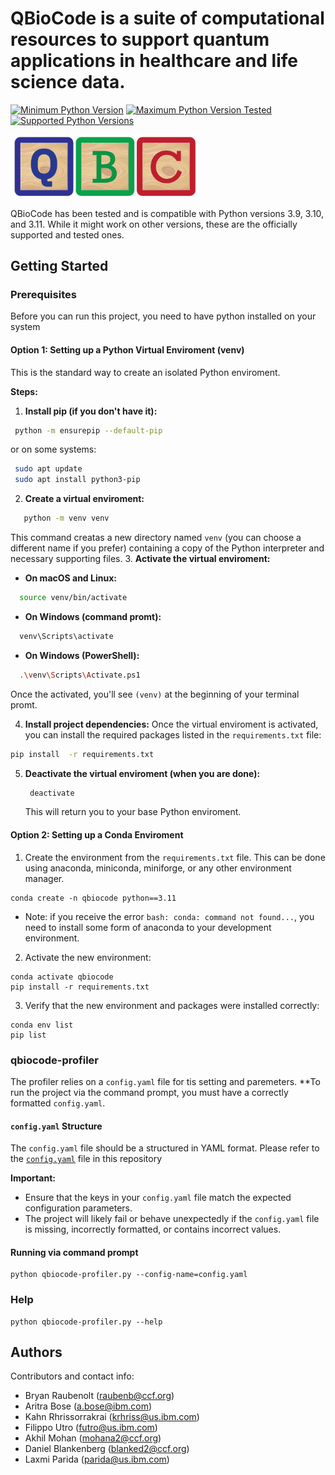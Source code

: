 # QBioCode is a suite of computational resources to support quantum applications in healthcare and life science data. 

 [![Minimum Python Version](https://img.shields.io/badge/Python-%3E=%203.9-blue)](https://www.python.org/downloads/) [![Maximum Python Version Tested](https://img.shields.io/badge/Python-%3C=%203.11-blueviolet)](https://www.python.org/downloads/) [![Supported Python Versions](https://img.shields.io/badge/Python-3.9%20%7C%203.10%20%7C%203.11-blue)](https://www.python.org/downloads/) 
 
<img src="docs/source/img/QBioCode_logo.png" width="300" />

QBioCode has been tested and is compatible with Python versions 3.9, 3.10, and 3.11. While it might work on other versions, these are the officially supported and tested ones. 

## Getting Started

### Prerequisites

Before you can run this project, you need to have python installed on your system

#### Option 1: Setting up a Python Virtual Enviroment (venv)

This is the standard way to create an isolated Python enviroment.

**Steps:**

1. **Install pip (if you don't have it):**
  ```bash
   python -m ensurepip --default-pip
  ```
  or on some systems:
 ```bash
  sudo apt update
  sudo apt install python3-pip
  ```
2. **Create a virtual enviroment:**
```bash
   python -m venv venv
  ```
This command creatas a new directory named `venv` (you can choose a different name if you prefer) containing a copy of the Python interpreter and necessary supporting files.
3. **Activate the virtual enviroment:**
* **On macOS and Linux:**
```bash
  source venv/bin/activate
  ```
* **On Windows (command promt):**
```bash
  venv\Scripts\activate
  ```
* **On Windows (PowerShell):**
```bash
  .\venv\Scripts\Activate.ps1
  ```
Once the activated, you'll see `(venv)` at the beginning of your terminal promt.

4. **Install project dependencies:**
   Once the virtual enviroment is activated, you can install the required packages listed in the `requirements.txt` file:
  ```bash
  pip install  -r requirements.txt
  ```
5. **Deactivate the virtual enviroment (when you are done):**
   ```bash
    deactivate
   ```
   This will return you to your base Python enviroment.

#### Option 2: Setting up a Conda Enviroment

1. Create the environment from the `requirements.txt` file.  This can be done using anaconda, miniconda, miniforge, or any other environment manager.
```
conda create -n qbiocode python==3.11

```
* Note: if you receive the error `bash: conda: command not found...`, you need to install some form of anaconda to your development environment.
2. Activate the new environment:
```
conda activate qbiocode
pip install -r requirements.txt
```
3. Verify that the new environment and packages were installed correctly:
```
conda env list
pip list
```
<!-- * Additional resources:
   * [Connect to computing cluster](http://ccc.pok.ibm.com:1313/gettingstarted/newusers/connecting/)
   * [Set up / install Anaconda on remote linux server](https://kengchichang.com/post/conda-linux/)
   * [Set up remote development environment using VSCode](https://code.visualstudio.com/docs/remote/ssh) -->

<a name="running_qbiocode"></a>
<!-- ### Running qbiocode -->

<!-- [![Notebook Template][notebook]](#running_comical) -->

<!-- 1. Request resources from computing cluster:
```
jbsub -cores 2+1 -q x86_1h -mem 5g -interactive bash
```
OR
Submit your job without the interactive session (shown later).  -->

<!-- 2. Activate the new environment:
```
conda activate qbiocode
``` -->
### qbiocode-profiler

The profiler relies on a `config.yaml` file for tis setting and paremeters. **To run the project via the command prompt, you must have a correctly formatted `config.yaml`.

#### `config.yaml` Structure

The `config.yaml` file should be a structured in YAML format. Please refer to the [`config.yaml`](./configs/config.yaml) file in this repository

**Important:**
* Ensure that the keys in your `config.yaml`  file match the expected configuration parameters.
* The project will likely fail or behave unexpectedly if the `config.yaml` file is missing, incorrectly formatted, or contains incorrect values.

#### Running via command prompt 
```
python qbiocode-profiler.py --config-name=config.yaml
```


### Help
```
python qbiocode-profiler.py --help
```

## Authors

Contributors and contact info:

* Bryan Raubenolt (raubenb@ccf.org)
* Aritra Bose (a.bose@ibm.com)
* Kahn Rhrissorrakrai (krhriss@us.ibm.com)
* Filippo Utro (futro@us.ibm.com)
* Akhil Mohan (mohana2@ccf.org)
* Daniel Blankenberg (blanked2@ccf.org)
* Laxmi Parida (parida@us.ibm.com)
